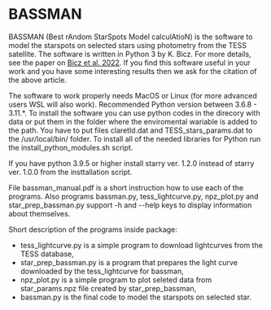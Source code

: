 # BASSMAN

BASSMAN (Best rAndom StarSpots Model calculAtioN) is the software to model the starspots on selected stars using photometry from the TESS satellite. The software is written in Python 3 by K. Bicz. For more details, see the paper on [Bicz et al. 2022](https://iopscience.iop.org/article/10.3847/1538-4357/ac7ab3). If you find this software useful in your work and you have some interesting results then we ask for the citation of the above article.

The software to work properly needs MacOS or Linux (for more advanced users WSL will also work). Recommended Python version between 3.6.8 - 3.11.*. To install the software you can use python codes in the direcory with data or put them in the folder where the enviromental wariable is added to the path. You have to put files claretld.dat and TESS_stars_params.dat to the /usr/local/bin/ folder. To install all of the needed libraries for Python run the install_python_modules.sh script. 

If you have python 3.9.5 or higher install starry ver. 1.2.0 instead of starry ver. 1.0.0 from the insttallation script.

File bassman_manual.pdf is a short instruction how to use each of the programs. Also programs bassman.py, tess_lightcurve.py, npz_plot.py and star_prep_bassman.py support -h and --help keys to display information about themselves. 

Short description of the programs inside package:
- tess_lightcurve.py is a simple program to download lightcurves from the TESS database,
- star_prep_bassman.py is a program that prepares the light curve downloaded by the tess_lightcurve for bassman,
- npz_plot.py is a simple program to plot seleted data from star_params.npz file created by star_prep_bassman,
- bassman.py is the final code to model the starspots on selected star.
